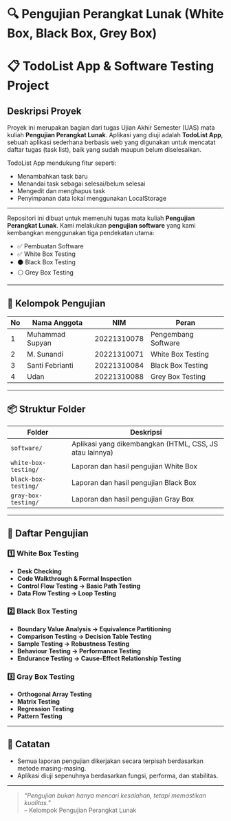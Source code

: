 # 🔍 Pengujian Perangkat Lunak (White Box, Black Box, Grey Box)

# 📋 TodoList App & Software Testing Project

## Deskripsi Proyek

Proyek ini merupakan bagian dari tugas Ujian Akhir Semester (UAS) mata kuliah **Pengujian Perangkat Lunak**. Aplikasi yang diuji adalah **TodoList App**, sebuah aplikasi sederhana berbasis web yang digunakan untuk mencatat daftar tugas (task list), baik yang sudah maupun belum diselesaikan.

TodoList App mendukung fitur seperti:
- Menambahkan task baru
- Menandai task sebagai selesai/belum selesai
- Mengedit dan menghapus task
- Penyimpanan data lokal menggunakan LocalStorage

---

Repositori ini dibuat untuk memenuhi tugas mata kuliah **Pengujian Perangkat Lunak**. Kami melakukan **pengujian software** yang kami kembangkan menggunakan tiga pendekatan utama:
- ✅ Pembuatan Software
- ✅ White Box Testing
- ⚫ Black Box Testing
- ⚪ Grey Box Testing

---

## 👥 Kelompok Pengujian

| No | Nama Anggota       | NIM         | Peran                            |
|----|--------------------|-------------|----------------------------------|
| 1  | Muhammad Supyan    | 20221310078 | Pengembang Software              |
| 2  | M. Sunandi         | 20221310071 | White Box Testing                |
| 3  | Santi Febrianti    | 20221310084 | Black Box Testing                |
| 4  | Udan               | 20221310088 | Grey Box Testing                 |

---

## 📦 Struktur Folder

| Folder                  | Deskripsi                                                |
|-------------------------|----------------------------------------------------------|
| `software/`             | Aplikasi yang dikembangkan (HTML, CSS, JS atau lainnya)  |
| `white-box-testing/`    | Laporan dan hasil pengujian White Box                    |
| `black-box-testing/`    | Laporan dan hasil pengujian Black Box                    |
| `gray-box-testing/`     | Laporan dan hasil pengujian Gray Box                     |

---

## 🧪 Daftar Pengujian

### 1️⃣ White Box Testing
- **Desk Checking**
- **Code Walkthrough & Formal Inspection**
- **Control Flow Testing → Basic Path Testing**
- **Data Flow Testing → Loop Testing**

### 2️⃣ Black Box Testing
- **Boundary Value Analysis → Equivalence Partitioning**
- **Comparison Testing → Decision Table Testing**
- **Sample Testing → Robustness Testing**
- **Behaviour Testing → Performance Testing**
- **Endurance Testing → Cause-Effect Relationship Testing**

### 3️⃣ Gray Box Testing
- **Orthogonal Array Testing**
- **Matrix Testing**
- **Regression Testing**
- **Pattern Testing**

---

## 📌 Catatan

- Semua laporan pengujian dikerjakan secara terpisah berdasarkan metode masing-masing.
- Aplikasi diuji sepenuhnya berdasarkan fungsi, performa, dan stabilitas.

---

> *"Pengujian bukan hanya mencari kesalahan, tetapi memastikan kualitas."*  
> – Kelompok Pengujian Perangkat Lunak

